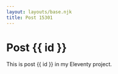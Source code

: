 ```yaml
---
layout: layouts/base.njk
title: Post 15301
---
```


# Post {{ id }}

This is post {{ id }} in my Eleventy project.
